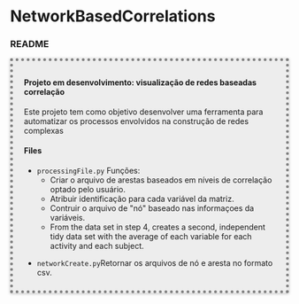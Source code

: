 # NetworkBasedCorrelations

<div id="readme" class="section level3">
<h3>README</h3>
<div style="border: 5px dotted gray; padding: 10px 20px; background-color:#ededed; box-shadow: 0 1px 5px rgba(0, 0, 0, 0.25);">
<h4 id="Projeto em desenvolvimento: visualização de redes baseadas correlação">Projeto em desenvolvimento: visualização de redes baseadas correlação</h4>
<p>Este projeto tem como objetivo desenvolver uma ferramenta para automatizar os processos envolvidos na construção de redes complexas</p>
<h4 id="files">Files</h4>
<ul>
<li><code>processingFile.py</code> Funções:
<ul>
<li>Criar o arquivo de arestas baseados em níveis de correlação optado pelo usuário.</li>
<li>Atribuir identificação para cada variável da matriz.</li>
<li>Contruir o arquivo de "nó" baseado nas informaçoes da variáveis.</li>
<li>From the data set in step 4, creates a second, independent tidy data set with the average of each variable for each activity and each subject.</li>
</ul></li>
<li><p><code>networkCreate.py</code>Retornar os arquivos de nó e aresta no formato csv.</p></li>
</ul>
</div>
